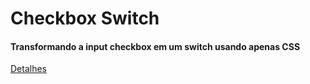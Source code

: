 # Checkbox Switch

#### Transformando a input checkbox em um switch usando apenas CSS

[Detalhes](http://williankeller.github.io/Checkbox-Switch/)
